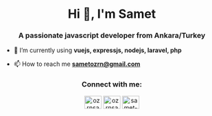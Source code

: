 <h1 align="center">Hi 👋, I'm Samet</h1>
<h3 align="center">A passionate javascript developer from Ankara/Turkey</h3>

- 🌱 I’m currently using **vuejs, expressjs, nodejs, laravel, php**

- 📫 How to reach me **sametozrn@gmail.com**

<h3 align="center">Connect with me:</h3>
<p align="center">
<a href="https://www.instagram.com/ozrnsamet/" target="blank"><img align="center" src="https://raw.githubusercontent.com/rahuldkjain/github-profile-readme-generator/master/src/images/icons/Social/instagram.svg" alt="ozrnsamet" height="30" width="40" /></a>
<a href="https://twitter.com/ozrnsamet" target="blank"><img align="center" src="https://raw.githubusercontent.com/rahuldkjain/github-profile-readme-generator/master/src/images/icons/Social/twitter.svg" alt="ozrnsamet" height="30" width="40" /></a>
<a href="https://linkedin.com/in/samet-özeren-154337131" target="blank"><img align="center" src="https://raw.githubusercontent.com/rahuldkjain/github-profile-readme-generator/master/src/images/icons/Social/linked-in-alt.svg" alt="samet-özeren-154337131" height="30" width="40" /></a>
  
</p>
